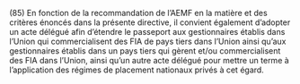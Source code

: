 (85) En fonction de la recommandation de l’AEMF en la matière et des critères énoncés dans la présente directive, il convient également d’adopter un acte délégué afin d’étendre le passeport aux gestionnaires établis dans l’Union qui commercialisent des FIA de pays tiers dans l’Union ainsi qu’aux gestionnaires établis dans un pays tiers qui gèrent et/ou commercialisent des FIA dans l’Union, ainsi qu’un autre acte délégué pour mettre un terme à l’application des régimes de placement nationaux privés à cet égard.
